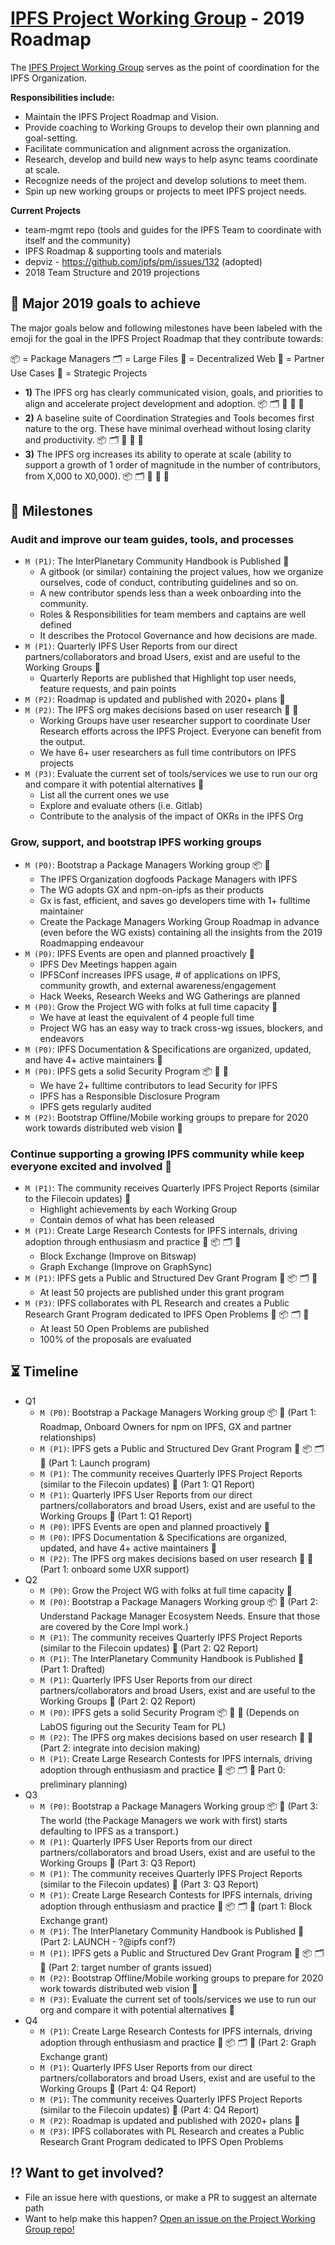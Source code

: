 # [IPFS Project Working Group](https://github.com/ipfs/team-mgmt/blob/master/TEAM_STRUCTURES.md#project) - 2019 Roadmap

The [IPFS Project Working Group](https://github.com/ipfs/team-mgmt/blob/master/TEAM_STRUCTURES.md#project) serves as the point of coordination for the IPFS Organization.

**Responsibilities include:**
- Maintain the IPFS Project Roadmap and Vision.
- Provide coaching to Working Groups to develop their own planning and goal-setting.
- Facilitate communication and alignment across the organization.
- Research, develop and build new ways to help async teams coordinate at scale.
- Recognize needs of the project and develop solutions to meet them.
- Spin up new working groups or projects to meet IPFS project needs.

**Current Projects**
- team-mgmt repo (tools and guides for the IPFS Team to coordinate with itself and the community)
- IPFS Roadmap & supporting tools and materials
- depviz - https://github.com/ipfs/pm/issues/132 (adopted)
- 2018 Team Structure and 2019 projections

## 🚀 Major 2019 goals to achieve

The major goals below and following milestones have been labeled with the emoji for the goal in the IPFS Project Roadmap that they contribute towards:
 
📦 = Package Managers  🗂 = Large Files  🔄 = Decentralized Web  🤝 = Partner Use Cases  🧠 = Strategic Projects

- **1)** The IPFS org has clearly communicated vision, goals, and priorities to align and accelerate project development and adoption. 📦 🗂 🔄 🤝 🧠
- **2)** A baseline suite of Coordination Strategies and Tools becomes first nature to the org. These have minimal overhead without losing clarity and productivity. 📦 🗂 🔄 🤝 🧠
- **3)** The IPFS org increases its ability to operate at scale (ability to support a growth of 1 order of magnitude in the number of contributors, from X,000 to X0,000). 📦 🗂 🔄 🤝 🧠

## 💎 Milestones

### Audit and improve our team guides, tools, and processes

- `M (P1)`: The InterPlanetary Community Handbook is Published 🧠
  - A gitbook (or similar) containing the project values, how we organize ourselves, code of conduct, contributing guidelines and so on. 
  - A new contributor spends less than a week onboarding into the community.
  - Roles & Responsibilities for team members and captains are well defined
  - It describes the Protocol Governance and how decisions are made.
- `M (P1)`: Quarterly IPFS User Reports from our direct partners/collaborators and broad Users, exist and are useful to the Working Groups 🤝
  - Quarterly Reports are published that Highlight top user needs, feature requests, and pain points
- `M (P2)`: Roadmap is updated and published with 2020+ plans 🧠
- `M (P2)`: The IPFS org makes decisions based on user research 🤝 🧠
  - Working Groups have user researcher support to coordinate User Research efforts across the IPFS Project. Everyone can benefit from the output.
  - We have 6+ user researchers as full time contributors on IPFS projects
- `M (P3)`: Evaluate the current set of tools/services we use to run our org and compare it with potential alternatives 🧠
  - List all the current ones we use
  - Explore and evaluate others (i.e. Gitlab)
  - Contribute to the analysis of the impact of OKRs in the IPFS Org

### Grow, support, and bootstrap IPFS working groups

- `M (P0)`: Bootstrap a Package Managers Working group 📦 🧠
  - The IPFS Organization dogfoods Package Managers with IPFS
  - The WG adopts GX and npm-on-ipfs as their products
  - Gx is fast, efficient, and saves go developers time with 1+ fulltime maintainer
  - Create the Package Managers Working Group Roadmap in advance (even before the WG exists) containing all the insights from the 2019 Roadmapping endeavour
- `M (P0)`: IPFS Events are open and planned proactively 🧠
  - IPFS Dev Meetings happen again
  - IPFSConf increases IPFS usage, # of applications on IPFS, community growth, and external awareness/engagement
  - Hack Weeks, Research Weeks and WG Gatherings are planned
- `M (P0)`: Grow the Project WG with folks at full time capacity 🧠
  - We have at least the equivalent of 4 people full time
  - Project WG has an easy way to track cross-wg issues, blockers, and endeavors
- `M (P0)`: IPFS Documentation & Specifications are organized, updated, and have 4+ active maintainers 🧠
- `M (P0)`: IPFS gets a solid Security Program 📦 🤝 🧠
  - We have 2+ fulltime contributors to lead Security for IPFS
  - IPFS has a Responsible Disclosure Program
  - IPFS gets regularly audited
- `M (P2)`: Bootstrap Offline/Mobile working groups to prepare for 2020 work towards distributed web vision 🧠

### Continue supporting a growing IPFS community while keep everyone excited and involved 🧠

- `M (P1)`: The community receives Quarterly IPFS Project Reports (similar to the Filecoin updates) 🤝
  - Highlight achievements by each Working Group
  - Contain demos of what has been released
- `M (P1)`: Create Large Research Contests for IPFS internals, driving adoption through enthusiasm and practice 🧠 📦 🗂 🔄
  - Block Exchange (Improve on Bitswap)
  - Graph Exchange (Improve on GraphSync)
- `M (P1)`: IPFS gets a Public and Structured Dev Grant Program 🧠 📦 🗂 🔄
  - At least 50 projects are published under this grant program
- `M (P3)`: IPFS collaborates with PL Research and creates a Public Research Grant Program dedicated to IPFS Open Problems 🧠 📦 🗂 🔄
  - At least 50 Open Problems are published
  - 100% of the proposals are evaluated 

## ⏳ Timeline

- Q1
  - `M (P0)`: Bootstrap a Package Managers Working group 📦 🧠 (Part 1: Roadmap, Onboard Owners for npm on IPFS, GX and partner relationships)
  - `M (P1)`: IPFS gets a Public and Structured Dev Grant Program 🧠 📦 🗂 🔄 (Part 1: Launch program)
  - `M (P1)`: The community receives Quarterly IPFS Project Reports (similar to the Filecoin updates) 🤝 (Part 1: Q1 Report)
  - `M (P1)`: Quarterly IPFS User Reports from our direct partners/collaborators and broad Users, exist and are useful to the Working Groups 🤝 (Part 1: Q1 Report)
  - `M (P0)`: IPFS Events are open and planned proactively 🧠
  - `M (P0)`: IPFS Documentation & Specifications are organized, updated, and have 4+ active maintainers 🧠
  - `M (P2)`: The IPFS org makes decisions based on user research 🤝 🧠 (Part 1: onboard some UXR support)
- Q2
  - `M (P0)`: Grow the Project WG with folks at full time capacity 🧠
  - `M (P0)`: Bootstrap a Package Managers Working group 📦 🧠 (Part 2: Understand Package Manager Ecosystem Needs. Ensure that those are covered by the Core Impl work.)
  - `M (P1)`: The community receives Quarterly IPFS Project Reports (similar to the Filecoin updates) 🤝 (Part 2: Q2 Report)
  - `M (P1)`: The InterPlanetary Community Handbook is Published 🧠 (Part 1: Drafted)
  - `M (P1)`: Quarterly IPFS User Reports from our direct partners/collaborators and broad Users, exist and are useful to the Working Groups 🤝 (Part 2: Q2 Report)
  - `M (P0)`: IPFS gets a solid Security Program 📦 🤝 🧠 (Depends on LabOS figuring out the Security Team for PL)
  - `M (P2)`: The IPFS org makes decisions based on user research 🤝 🧠 (Part 2: integrate into decision making)
  - `M (P1)`: Create Large Research Contests for IPFS internals, driving adoption through enthusiasm and practice 🧠 📦 🗂 🔄  Part 0: preliminary planning)
- Q3
  - `M (P0)`: Bootstrap a Package Managers Working group 📦 🧠 (Part 3: The world (the Package Managers we work with first) starts defaulting to IPFS as a transport.)
  - `M (P1)`: Quarterly IPFS User Reports from our direct partners/collaborators and broad Users, exist and are useful to the Working Groups 🤝 (Part 3: Q3 Report)
  - `M (P1)`: The community receives Quarterly IPFS Project Reports (similar to the Filecoin updates) 🤝 (Part 3: Q3 Report)
  - `M (P1)`: Create Large Research Contests for IPFS internals, driving adoption through enthusiasm and practice 🧠 📦 🗂 🔄  (part 1: Block Exchange grant)
  - `M (P1)`: The InterPlanetary Community Handbook is Published 🧠 (Part 2: LAUNCH - ?@ipfs conf?)
  - `M (P1)`: IPFS gets a Public and Structured Dev Grant Program 🧠 📦 🗂 🔄 (Part 2: target number of grants issued)
  - `M (P2)`: Bootstrap Offline/Mobile working groups to prepare for 2020 work towards distributed web vision 🧠
  - `M (P3)`: Evaluate the current set of tools/services we use to run our org and compare it with potential alternatives 🧠
- Q4
  - `M (P1)`: Create Large Research Contests for IPFS internals, driving adoption through enthusiasm and practice 🧠 📦 🗂 🔄  (Part 2: Graph Exchange grant)
  - `M (P1)`: Quarterly IPFS User Reports from our direct partners/collaborators and broad Users, exist and are useful to the Working Groups 🤝 (Part 4: Q4 Report)
  - `M (P1)`: The community receives Quarterly IPFS Project Reports (similar to the Filecoin updates) 🤝 (Part 4: Q4 Report)
  - `M (P2)`: Roadmap is updated and published with 2020+ plans 🧠
  - `M (P3)`: IPFS collaborates with PL Research and creates a Public Research Grant Program dedicated to IPFS Open Problems

## ⁉️ Want to get involved?
- File an issue here with questions, or make a PR to suggest an alternate path
- Want to help make this happen? [Open an issue on the Project Working Group repo!](https://github.com/ipfs/project/issues)
